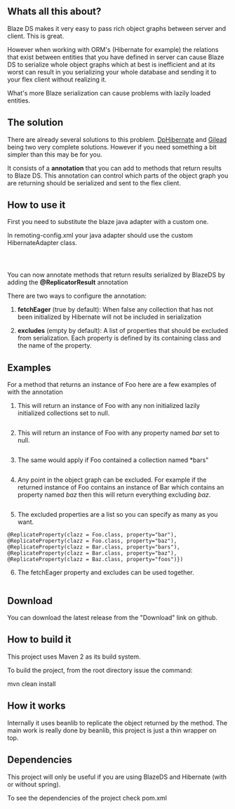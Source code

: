 ## Whats all this about?

Blaze DS makes it very easy to pass rich object graphs between server and client. This is great.

However when working with ORM's (Hibernate for example) the relations that exist between entities that you have defined in server can cause Blaze DS to serialize whole object graphs which at best is inefficient and at its worst can result in you serializing your whole database and sending it to your flex client without realizing it.

What's more Blaze serialization can cause problems with lazily loaded entities.

## The solution

There are already several solutions to this problem. <a href="http://code.google.com/p/dphibernate">DpHibernate</a> and <a href="http://noon.gilead.free.fr/gilead">Gilead</a> being two very complete solutions. However if you need something a bit simpler than this may be for you.

It consists of a **annotation** that you can add to methods that return results to Blaze DS. This annotation can control which parts of the object graph you are returning should be serialized and sent to the flex client.

## How to use it

First you need to substitute the blaze java adapter with a custom one.

In remoting-config.xml your java adapter should use the custom HibernateAdapter class.

<code>
   <adapter-definition id="java-object" class="com.github.blazeds.replicator.HibernateAdapter" />
</code>

You can now annotate methods that return results serialized by BlazeDS by adding the **@ReplicatorResult** annotation

There are two ways to configure the annotation: 

1. **fetchEager** (true by default): When false any collection that has not been initialized by Hibernate will not be included in serialization 

2. **excludes** (empty by default): A list of properties that should be excluded from serialization. Each property is defined by its containing class and the name of the property.

## Examples


For a method that returns an instance of Foo here are a few examples of with the annotation

1) This will return an instance of Foo with any non initialized lazily initialized collections set to null.

```@ReplicateResult(fetchEager = false)
```


2) This will return an instance of Foo with any property named *bar* set to null.

```@ReplicateResult(exclude = {@ReplicateProperty(clazz = Foo.class, property="bar")})
```

3) The same would apply if Foo contained a collection named *bars"

```@ReplicateResult(exclude = {@ReplicateProperty(clazz = Foo.class, property="bars")})
```


4) Any point in the object graph can be excluded. For example if the returned instance of Foo contains an instance of Bar which contains an property named *baz* then this will return everything excluding *baz*.

```@ReplicateResult(exclude = {@ReplicateProperty(clazz = Bar.class, property="baz")})
```


5) The excluded properties are a list so you can specify as many as you want.

```@ReplicateResult(exclude = {
@ReplicateProperty(clazz = Foo.class, property="bar"),
@ReplicateProperty(clazz = Foo.class, property="baz"),
@ReplicateProperty(clazz = Bar.class, property="bars"),
@ReplicateProperty(clazz = Bar.class, property="baz"),
@ReplicateProperty(clazz = Baz.class, property="foos")})
```


6) The fetchEager property and excludes can be used together.

```@ReplicateResult(fetchEager = false, exclude = {@ReplicateProperty(clazz = Foo.class, property="bar")})
```


## Download

You can download the latest release from the "Download" link on github.


## How to build it

This project uses Maven 2 as its build system.

To build the project, from the root directory issue the command:

mvn clean install


## How it works

Internally it uses beanlib to replicate the object returned by the method. The main work is really done by beanlib, this project is just a thin wrapper on top.


## Dependencies

This project will only be useful if you are using BlazeDS and Hibernate (with or without spring).

To see the dependencies of the project check pom.xml

